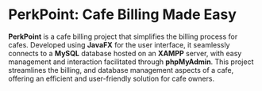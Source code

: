 # PerkPoint: Cafe Billing Made Easy
**PerkPoint** is a cafe billing project that simplifies the billing process for cafes. Developed using **JavaFX** for the user interface, it seamlessly connects to a **MySQL** database hosted on an **XAMPP** server, with easy management and interaction facilitated through **phpMyAdmin**. This project streamlines the billing, and database management aspects of a cafe, offering an efficient and user-friendly solution for cafe owners.
